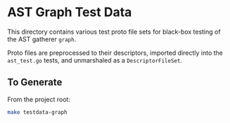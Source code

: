 # AST Graph Test Data

This directory contains various test proto file sets for black-box testing of the AST gatherer `graph`.

Proto files are preprocessed to their descriptors, imported directly into the `ast_test.go` tests, and unmarshaled as a  `DescriptorFileSet`.

## To Generate

From the project root:

```sh
make testdata-graph
```
